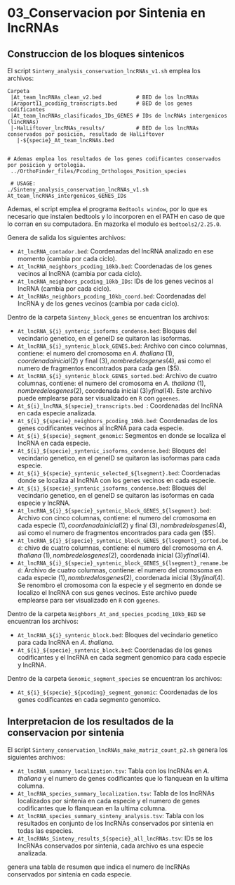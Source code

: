 # 03_Conservacion por Sintenia en lncRNAs

## Construccion de los bloques sintenicos

El script `Sinteny_analysis_conservation_lncRNAs_v1.sh` emplea los archivos:

```
Carpeta
 |At_team_lncRNAs_clean_v2.bed           # BED de los lncRNAs
 |Araport11_pcoding_transcripts.bed      # BED de los genes codificantes
 |At_team_lncRNAs_clasificados_IDs_GENES # IDs de lncRNAs intergenicos (lincRNAs)
 |-HalLiftover_lncRNAs_results/          # BED de los lncRNAs conservados por posicion, resultado de HalLiftover
   |-${specie}_At_team_lncRNAs.bed


# Ademas emplea los resultados de los genes codificantes conservados por posicion y ortologia.
 ../OrthoFinder_files/Pcoding_Orthologos_Position_species

 # USAGE:
./Sinteny_analysis_conservation_lncRNAs_v1.sh At_team_lncRNAs_intergenicos_GENES_IDs

```

Ademas, el script emplea el programa `Bedtools window`, por lo que es necesario que instalen bedtools y lo incorporen en el PATH en caso de que lo corran en su computadora. En mazorka el modulo es `bedtools2/2.25.0`.

Genera de salida los siguientes archivos:

* `At_lncRNA_contador.bed`: Coordenadas del lncRNA analizado en ese momento (cambia por cada ciclo).
* `At_lncRNA_neighbors_pcoding_10kb.bed`: Coordenadas de los genes vecinos al lncRNA (cambia por cada ciclo).
* `At_lncRNA_neighbors_pcoding_10kb_IDs`: IDs de los genes vecinos al lncRNA (cambia por cada ciclo).
* `At_lncRNAs_neighbors_pcoding_10kb_coord.bed`: Coordenadas del lncRNA y de los genes vecinos (cambia por cada ciclo).

Dentro de la carpeta `Sinteny_block_genes` se encuentran los archivos:

* `At_lncRNA_${i}_syntenic_isoforms_condense.bed`: Bloques del vecindario genetico, en el geneID se quitaron las isoformas.
* `At_lncRNA_${i}_syntenic_block_GENES.bed`: Archivo con cinco columnas, contiene: el numero del cromosoma en *A. thaliana* ($1), coordenada inicial ($2) y final ($3), nombre de los genes ($4), asi como el numero de fragmentos encontrados para cada gen ($5).
* `At_lncRNA_${i}_syntenic_block_GENES_sorted.bed`: Archivo de cuatro columnas, contiene: el numero del cromosoma en *A. thaliana* ($1), nombre de los genes ($2), coordenada inicial ($3) y final ($4). Este archivo puede emplearse para ser visualizado en `R` con `ggeenes`.
* `At_${i}_lncRNA_${specie}_transcripts.bed `: Coordenadas del lncRNA en cada especie analizada.
* `At_${i}_${specie}_neighbors_pcoding_10kb.bed`: Coordenadas de los genes codificantes vecinos al lncRNA para cada especie.
* `At_${i}_${specie}_segment_genomic`: Segmentos en donde se localiza el lncRNA en cada especie.
* `At_${i}_${specie}_syntenic_isoforms_condense.bed`: Bloques del vecindario genetico, en el geneID se quitaron las isoformas para cada especie.
* `At_${i}_${specie}_syntenic_selected_${lsegment}.bed`: Coordenadas donde se localiza al lncRNA con los genes vecinos en cada especie.
* `At_${i}_${specie}_syntenic_isoforms_condense.bed`: Bloques del vecindario genetico, en el geneID se quitaron las isoformas en cada especie y lncRNA.
* `At_lncRNA_${i}_${specie}_syntenic_block_GENES_${lsegment}.bed`: Archivo con cinco columnas, contiene: el numero del cromosoma en cada especie ($1), coordenada inicial ($2) y final ($3), nombre de los genes ($4), asi como el numero de fragmentos encontrados para cada gen ($5).
* `At_lncRNA_${i}_${specie}_syntenic_block_GENES_${lsegment}_sorted.bed`: chivo de cuatro columnas, contiene: el numero del cromosoma en *A. thaliana* ($1), nombre de los genes ($2), coordenada inicial ($3) y final ($4).
* `At_lncRNA_${i}_${specie}_syntenic_block_GENES_${lsegment}_rename.bed`: Archivo de cuatro columnas, contiene: el numero del cromosoma en cada especie ($1), nombre de los genes ($2), coordenada inicial ($3) y final ($4). Se renombro el cromosoma con la especie y el segmento en donde se localizo el lncRNA con sus genes vecinos. Este archivo puede emplearse para ser visualizado en `R` con `ggeenes`.

Dentro de la carpeta `Neighbors_At_and_species_pcoding_10kb_BED` se encuentran los archivos:

* `At_lncRNA_${i}_syntenic_block.bed`: Bloques del vecindario genetico para cada lncRNA en *A. thaliana*.
* `At_${i}_${specie}_syntenic_block.bed`: Coordenadas de los genes codificantes y el lncRNA en cada segment genomico para cada especie y lncRNA.

Dentro de la carpeta `Genomic_segment_species` se encuentran los archivos:
* `At_${i}_${specie}_${pcoding}_segment_genomic`: Coordenadas de los genes codificantes en cada segmento genomico.


## Interpretacion de los resultados de la conservacion por sintenia

El script `Sinteny_conservation_lncRNAs_make_matriz_count_p2.sh` genera los siguientes archivos:

* `At_lncRNA_summary_localization.tsv`: Tabla con los lncRNAs en *A. thaliana* y el numero de genes codificantes que lo flanquean en la ultima columna.
*  `At_lncRNA_species_summary_localization.tsv`: Tabla de los lncRNAs localizados por sintenia en cada especie y el numero de genes codificantes que lo flanquean en la ultima columna.
* `At_lncRNA_species_summary_sinteny_analysis.tsv`: Tabla con los resultados en conjunto de los lncRNAs conservados por sintenia en todas las especies.
* `At_lncRNAs_Sinteny_results_${specie}_all_lncRNAs.tsv`: IDs se los lncRNAs conservados por sintenia, cada archivo es una especie analizada.

genera una tabla de resumen que indica el numero de lncRNAs conservados por sintenia en cada especie. 
